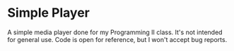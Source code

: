 Simple Player
=============

A simple media player done for my Programming II class.
It's not intended for general use.
Code is open for reference, but I won't accept bug reports.
